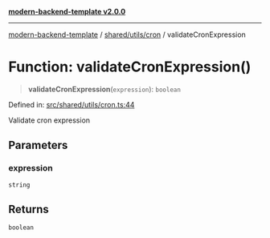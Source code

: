 [**modern-backend-template v2.0.0**](../../../../README.md)

***

[modern-backend-template](../../../../modules.md) / [shared/utils/cron](../README.md) / validateCronExpression

# Function: validateCronExpression()

> **validateCronExpression**(`expression`): `boolean`

Defined in: [src/shared/utils/cron.ts:44](https://github.com/maemreyo/saas-4cus-nodejs/blob/1a77de11cd6eaefe66c31c7f5de281673fc25ce5/src/shared/utils/cron.ts#L44)

Validate cron expression

## Parameters

### expression

`string`

## Returns

`boolean`
